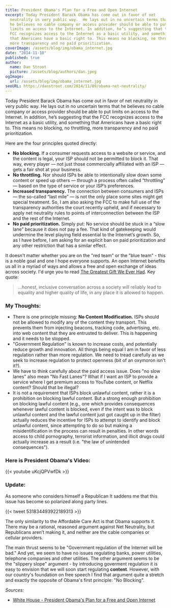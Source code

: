 ```yaml
---
title: President Obama's Plan for a Free and Open Internet
excerpt: Today President Barack Obama has come out in favor of net
  neutrality in very public way.  He lays out in no uncertain terms that
  he believes no cable company or access provider should be able to put
  limits on access to the Internet. In addition, he’s suggesting that the
  FCC recognizes access to the Internet as a basic utility, and something
  that Americans have a basic right to. This means no blocking, no throttling,
  more transparency and no paid prioritization.
coverImage: /assets/blog/img/obama_internet.jpg
date: "2014-11-10"
published: true
author:
  name: Dan Stroot
  picture: /assets/blog/authors/dan.jpeg
ogImage:
  url: /assets/blog/img/obama_internet.jpg
seoURL: https://danstroot.com/2014/11/09/obama-net-neutrality/
---
```


Today President Barack Obama has come out in favor of net neutrality in very public way. He lays out in no uncertain terms that he believes no cable company or access provider should be able to put limits on access to the Internet. In addition, he’s suggesting that the FCC recognizes access to the Internet as a basic utility, and something that Americans have a basic right to. This means no blocking, no throttling, more transparency and no paid prioritization.

Here are the four principles quoted directly:

- **No blocking.** If a consumer requests access to a website or service, and the content is legal, your ISP should not be permitted to block it. That way, every player — not just those commercially affiliated with an ISP — gets a fair shot at your business.
- **No throttling.** Nor should ISPs be able to intentionally slow down some content or speed up others — through a process often called “throttling” — based on the type of service or your ISP’s preferences.
- **Increased transparency.** The connection between consumers and ISPs — the so-called “last mile” — is not the only place some sites might get special treatment. So, I am also asking the FCC to make full use of the transparency authorities the court recently upheld, and if necessary to apply net neutrality rules to points of interconnection between the ISP and the rest of the Internet.
- **No paid prioritization.** Simply put: No service should be stuck in a “slow lane” because it does not pay a fee. That kind of gatekeeping would undermine the level playing field essential to the Internet’s growth. So, as I have before, I am asking for an explicit ban on paid prioritization and any other restriction that has a similar effect.

It doesn't matter whether you are on the "red team" or the "blue team" - this is a noble goal and one I hope everyone supports. An open Internet benefits us all in a myriad of ways and allows a free and open exchange of ideas across society. I'd urge you to read [The Greatest Gift We Ever Had](http://www.raptitude.com/2014/11/the-gift/). Key quote:

> ...honest, inclusive conversation across a society will reliably lead to equality and higher quality of life, in any place it is allowed to happen.

### My Thoughts:

- There is one principle missing: **No Content Modification.** ISPs should not be allowed to modify any of the content they transport. This prevents them from injecting beacons, tracking code, advertising, etc. into web content that they are entrusted to deliver. This is happening and it needs to be stopped.
- "Government Regulation" is known to increase costs, and potentially reduce growth and innovation. All things being equal I am in favor of less regulation rather than more regulation. We need to tread carefully as we seek to increase regulation to protect openness (bit of an oxymoron isn't it?).
- We have to think carefully about the paid access issue. Does "no slow lanes" also mean "No Fast Lanes"? What if I want an ISP to provide a service where I get premium access to YouTube content, or Netflix content? Should that be illegal?
- It is not a requirement that ISPs block unlawful content, rather it is a prohibition on blocking lawful content. But a strong enough prohibition on blocking lawful content (e.g., one which provides consequences whenever lawful content is blocked, even if the intent was to block unlawful content and the lawful content just got caught up in the filter) actually reduces the incentive for ISPs to attempt to identify and block unlawful content, since attempting to do so but making a misidentification in the process can result in penalties. In other words access to child pornography, terrorist information, and illicit drugs could actually increase as a result (i.e. "the law of unintended consequences").

### Here is President Obama's Video:

{{< youtube uKcjQPVwfDk >}}

### Update:

As someone who considers himself a Republican It saddens me that this issue has become so polarized along party lines.

{{< tweet 531834493922189313 >}}

The only similarity to the Affordable Care Act is that Obama supports it. There may be a rational, reasoned argument against Net Neutrality, but Republicans aren’t making it, and neither are the cable companies or cellular providers.

The main thrust seems to be "Government regulation of the Internet will be bad." And yet, we seem to have no issues regulating banks, power utilities, telephone companies and other utilities. The other argument seems to be the "slippery slope" argument - by introducing goverment regulation it is easy to envision that we will soon start regulating **content**. However, with our country's foundation on free speech I find that argument quite a stretch and exactly the opposite of Obama's first principle: "No Blocking".

_Sources:_

- [White House - President Obama's Plan for a Free and Open Internet](http://www.whitehouse.gov/net-neutrality)
